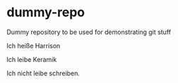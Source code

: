 # dummy-repo
Dummy repository to be used for demonstrating git stuff

Ich heiße Harrison

Ich leibe Keramik

Ich nicht leibe schreiben.